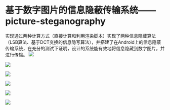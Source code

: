 # 基于数字图片的信息隐蔽传输系统——picture-steganography
实现通过两种计算方式（直接计算和利用渲染脚本）实现了两种信息隐藏算法（LSB算法、基于DCT变换的信息隐写算法），并搭建了在Android上的信息隐蔽传输系统，在充分的测试下证明，设计的系统能有效地将信息隐藏到数字图片，并进行传输。
![](result-picture/Video_2017-06-04_004729_edit.gif)

![](result-picture/Video_2017-06-04_021936_edit.gif)

![](result-picture/Video_2017-06-04_024206_edit.gif)

![](result-picture/Video_2017-06-04_030427_edit.gif)

![](result-picture/Video_2017-06-04_031453_edit.gif)

![](result-picture/Video_2017-06-04_032756_edit.gif)
